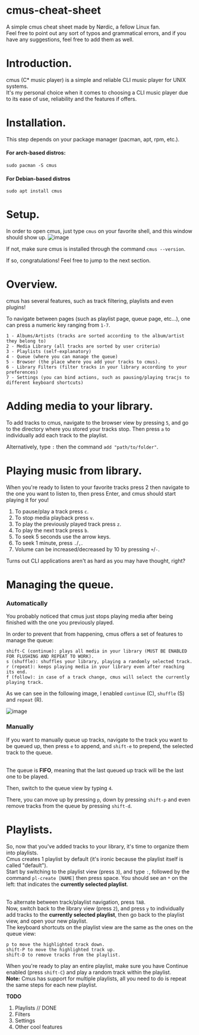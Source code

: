 # cmus-cheat-sheet
A simple cmus cheat sheet made by Nørdic, a fellow Linux fan.
<br>Feel free to point out any sort of typos and grammatical errors, and if you have any suggestions, feel free to add them as well.

# Introduction.
cmus (C* music player) is a simple and reliable CLI music player for UNIX systems.
<br>It's my personal choice when it comes to choosing a CLI music player due to its ease of use, reliability and the features if offers.

# Installation.
This step depends on your package manager (pacman, apt, rpm, etc.).
#### For arch-based distros:
```
sudo pacman -S cmus
```

#### For Debian-based distros
```
sudo apt install cmus
```

# Setup.
In order to open cmus, just type `cmus` on your favorite shell, and this window should show up.
![image](https://user-images.githubusercontent.com/55633950/107118230-8499c900-6877-11eb-8e0d-29af49c7d29a.png)

If not, make sure cmus is installed through the command ```cmus --version```.

If so, congratulations! Feel free to jump to the next section.

# Overview.
cmus has several features, such as track filtering, playlists and even plugins!

To navigate between pages (such as playlist page, queue page, etc...), one can press a numeric key ranging from `1-7`.

```
1 - Albums/Artists (tracks are sorted according to the album/artist they belong to)
2 - Media Library (all tracks are sorted by user criteria)
3 - Playlists (self-explanatory)
4 - Queue (where you can manage the queue)
5 - Browser (the place where you add your tracks to cmus).
6 - Library Filters (filter tracks in your library according to your preferences)
7 - Settings (you can bind actions, such as pausing/playing tracjs to different keyboard shortcuts)
```

# Adding media to your library.
To add tracks to cmus, navigate to the browser view by pressing `5`, and go to the directory where you stored your tracks stop. Then press `a` to individually add each track to the playlist. 

Alternatively, type `:` then the command `add "path/to/folder"`.

# Playing music from library.
When you're ready to listen to your favorite tracks press 2 then navigate to the one you want to listen to, then press Enter, and cmus should start playing it for you! 

1. To pause/play a track press `c`.
2. To stop media playback press `v`.
3. To play the previously played track press `z`.
4. To play the next track press `b`.
5. To seek 5 seconds use the arrow keys.
6. To seek 1 minute, press `.`/`,`.
6. Volume can be increased/decreased by 10 by pressing `+`/`-`.

Turns out CLI applications aren't as hard as you may have thought, right?

# Managing the queue.
### Automatically
You probably noticed that cmus just stops playing media after being finished with the one you previously played.

In order to prevent that from happening, cmus offers a set of features to manage the queue:

```
shift-C (continue): plays all media in your library (MUST BE ENABLED FOR FLUSHING AND REPEAT TO WORK).
s (shuffle): shuffles your library, playing a randomly selected track.
r (repeat): keeps playing media in your library even after reaching its end.
f (follow): in case of a track change, cmus will select the currently playing track.
``` 
As we can see in the following image, I enabled `continue` (C), `shuffle` (S) and `repeat` (R).

![image](https://user-images.githubusercontent.com/55633950/107123837-cfc3d400-6897-11eb-91d8-e411a0133629.png)

### Manually
If you want to manually queue up tracks, navigate to the track you want to be queued up, then press `e` to append, and `shift-e` to prepend, the selected track to the queue.

<br>The queue is **FIFO**, meaning that the last queued up track will be the last one to be played.

Then, switch to the queue view by typing `4`.

There, you can move up by pressing `p`, down by pressing `shift-p` and even remove tracks from the queue by pressing `shift-d`.

# Playlists.
So, now that you've added tracks to your library, it's time to organize them into playlists.
<br>Cmus creates 1 playlist by default (it's ironic because the playlist itself is called "default").
<br>Start by switching to the playlist view (press `3`), and type `:`,  followed by the command `pl-create [NAME]` then press space. You should see an `*` on the left: that indicates the **currently selected playlist**.

<br>To alternate between track/playlist navigation, press `TAB`.
<br>Now, switch back to the library view (press `2`), and press `y` to individually add tracks to the **currently selected playlist**, then go back to the playlist view, and open your new playlist.
<br>The keyboard shortcuts on the playlist view are the same as the ones on the queue view:

```
p to move the highlighted track down.
shift-P to move the highlighted track up.
shift-D to remove tracks from the playlist.
```

When you're ready to play an entire playlist, make sure you have Continue enabled (press `shift-C`) and play a random track within the playlist.
<br>**Note:** Cmus has support for multiple playlists, all you need to do is repeat the same steps for each new playlist.

**TODO**
1. Playlists // DONE
2. Filters
3. Settings
4. Other cool features
